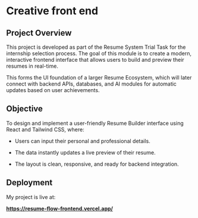 # Creative front end

## Project Overview

This project is developed as part of the Resume System Trial Task for the internship selection process.
The goal of this module is to create a modern, interactive frontend interface that allows users to build and preview their resumes in real-time.

This forms the UI foundation of a larger Resume Ecosystem, which will later connect with backend APIs, databases, and AI modules for automatic updates based on user achievements.

## Objective

To design and implement a user-friendly Resume Builder interface using React and Tailwind CSS, where:

* Users can input their personal and professional details.

* The data instantly updates a live preview of their resume.

* The layout is clean, responsive, and ready for backend integration.


## Deployment

My project is live at:

**https://resume-flow-frontend.vercel.app/**
